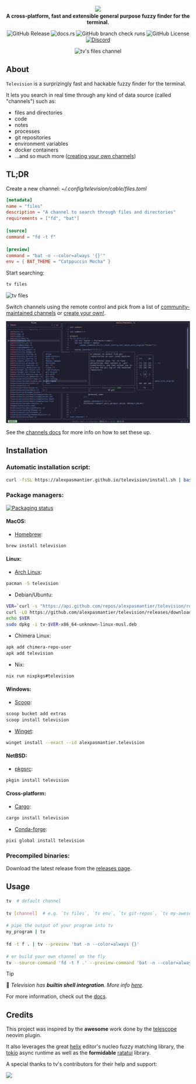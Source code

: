 <div align="center">

[<img src="./assets/television-title.png">](https://alexpasmantier.github.io/television/)  
**A cross-platform, fast and extensible general purpose fuzzy finder for the terminal.**

![GitHub Release](https://img.shields.io/github/v/release/alexpasmantier/television?display_name=tag&color=%23a6a)
![docs.rs](https://img.shields.io/docsrs/television-channels)
![GitHub branch check runs](https://img.shields.io/github/check-runs/alexpasmantier/television/main)
![GitHub License](https://img.shields.io/github/license/alexpasmantier/television)
[![Discord](https://img.shields.io/discord/1366133668535341116?logo=discord)](https://discord.gg/hQBrzsJgUg)

![tv's files channel](./assets/tv-transparent.png)

</div>

## About

`Television` is a surprizingly fast and hackable fuzzy finder for the terminal.

It lets you search in real time through any kind of data source (called "channels") such as:
- files and directories
- code
- notes
- processes
- git repositories
- environment variables
- docker containers
- ...and so much more ([creating your own channels](https://alexpasmantier.github.io/television/docs/Users/channels/#creating-your-own-channels))

## TL;DR

Create a new channel: _~/.config/television/cable/files.toml_

```toml
[metadata]
name = "files"
description = "A channel to search through files and directories"
requirements = ["fd", "bat"]

[source]
command = "fd -t f"

[preview]
command = "bat -n --color=always '{}'"
env = { BAT_THEME = "Catppuccin Mocha" }
```

Start searching:

```sh
tv files
```

![tv files](./assets/tv-transparent.png)

Switch channels using the remote control and pick from a list of [community-maintained channels](https://alexpasmantier.github.io/television/docs/Users/community-channels-unix) or [create your own!](https://alexpasmantier.github.io/television/docs/Users/channels/#creating-your-own-channels).

![tv remote](./assets/tv-files-remote.png)

See the [channels docs](https://alexpasmantier.github.io/television/docs/Users/channels) for more info on how to set these up.

## Installation

### Automatic installation script:
```sh
curl -fsSL https://alexpasmantier.github.io/television/install.sh | bash
```

### Package managers:
[![Packaging status](https://repology.org/badge/vertical-allrepos/television.svg)](https://repology.org/project/television/versions)
#### MacOS:
- [Homebrew](https://brew.sh/):
```sh
brew install television
```
#### Linux:
- [Arch Linux](https://archlinux.org/):
```sh
pacman -S television
```
- Debian/Ubuntu:
```sh
VER=`curl -s "https://api.github.com/repos/alexpasmantier/television/releases/latest" | grep '"tag_name":' | sed -E 's/.*"tag_name": "([^"]+)".*/\1/'`
curl -LO https://github.com/alexpasmantier/television/releases/download/$VER/tv-$VER-x86_64-unknown-linux-musl.deb
echo $VER
sudo dpkg -i tv-$VER-x86_64-unknown-linux-musl.deb
```
- Chimera Linux:
```sh
apk add chimera-repo-user
apk add television
```
- Nix:
```sh
nix run nixpkgs#television
```
#### Windows:
- [Scoop](https://scoop.sh/):
```sh
scoop bucket add extras
scoop install television
```
- [Winget](https://github.com/microsoft/winget-cli):
```sh
winget install --exact --id alexpasmantier.television
```
#### NetBSD:
- [pkgsrc](https://pkgsrc.se/textproc/television):
```sh
pkgin install television
```
#### Cross-platform:
- [Cargo](https://doc.rust-lang.org/cargo/):
```sh
cargo install television
```
- [Conda-forge](https://anaconda.org/conda-forge/television):
```sh
pixi global install television
```
### Precompiled binaries:
Download the latest release from the [releases page](https://www.github.com/alexpasmantier/television/releases).

## Usage

```bash
tv  # default channel

tv [channel]  # e.g. `tv files`, `tv env`, `tv git-repos`, `tv my-awesome-channel` etc.

# pipe the output of your program into tv
my_program | tv

fd -t f . | tv --preview 'bat -n --color=always {}'

# or build your own channel on the fly
tv --source-command 'fd -t f .' --preview-command 'bat -n --color=always {}' --preview-size 70
```

> [!TIP]
> 🐚 _Television has **builtin shell integration**. More info [here](https://alexpasmantier.github.io/television/docs/Users/shell-integration)._

For more information, check out the [docs](https://alexpasmantier.github.io/television/).

## Credits

This project was inspired by the **awesome** work done by the [telescope](https://github.com/nvim-telescope/telescope.nvim) neovim plugin.

It also leverages the great [helix](https://github.com/helix-editor/helix) editor's nucleo fuzzy matching library, the [tokio](https://github.com/tokio-rs/tokio) async runtime as well as the **formidable** [ratatui](https://github.com/ratatui/ratatui) library.

A special thanks to tv's contributors for their help and support:

<a href="https://github.com/alexpasmantier/television/graphs/contributors">
  <img src="https://contrib.rocks/image?repo=alexpasmantier/television" />
</a>
